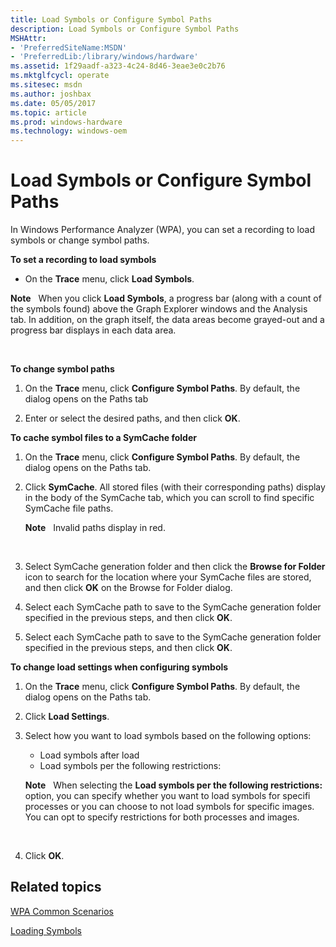 ```yaml
---
title: Load Symbols or Configure Symbol Paths
description: Load Symbols or Configure Symbol Paths
MSHAttr:
- 'PreferredSiteName:MSDN'
- 'PreferredLib:/library/windows/hardware'
ms.assetid: 1f29aadf-a323-4c24-8d46-3eae3e0c2b76
ms.mktglfcycl: operate
ms.sitesec: msdn
ms.author: joshbax
ms.date: 05/05/2017
ms.topic: article
ms.prod: windows-hardware
ms.technology: windows-oem
---
```


# Load Symbols or Configure Symbol Paths


In Windows Performance Analyzer (WPA), you can set a recording to load symbols or change symbol paths.

**To set a recording to load symbols**

-   On the **Trace** menu, click **Load Symbols**.

**Note**  
When you click **Load Symbols**, a progress bar (along with a count of the symbols found) above the Graph Explorer windows and the Analysis tab. In addition, on the graph itself, the data areas become grayed-out and a progress bar displays in each data area.

 

**To change symbol paths**

1.  On the **Trace** menu, click **Configure Symbol Paths**. By default, the dialog opens on the Paths tab

2.  Enter or select the desired paths, and then click **OK**.

**To cache symbol files to a SymCache folder**

1.  On the **Trace** menu, click **Configure Symbol Paths**. By default, the dialog opens on the Paths tab.

2.  Click **SymCache**. All stored files (with their corresponding paths) display in the body of the SymCache tab, which you can scroll to find specific SymCache file paths.

    **Note**  
    Invalid paths display in red.

     

3.  Select SymCache generation folder and then click the **Browse for Folder** icon to search for the location where your SymCache files are stored, and then click **OK** on the Browse for Folder dialog.

4.  Select each SymCache path to save to the SymCache generation folder specified in the previous steps, and then click **OK**.

5.  Select each SymCache path to save to the SymCache generation folder specified in the previous steps, and then click **OK**.

**To change load settings when configuring symbols**

1.  On the **Trace** menu, click **Configure Symbol Paths**. By default, the dialog opens on the Paths tab.

2.  Click **Load Settings**.

3.  Select how you want to load symbols based on the following options:

    -   Load symbols after load
    -   Load symbols per the following restrictions:

    **Note**  
    When selecting the **Load symbols per the following restrictions:** option, you can specify whether you want to load symbols for specifi processes or you can choose to not load symbols for specific images. You can opt to specify restrictions for both processes and images.

     

4.  Click **OK**.

## Related topics


[WPA Common Scenarios](windows-performance-analyzer-common-scenarios.md)

[Loading Symbols](loading-symbols.md)

 

 







